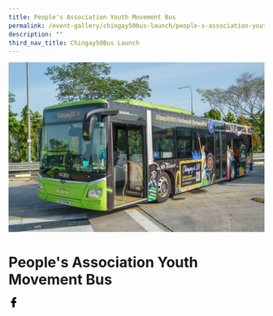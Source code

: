 ```yaml
---
title: People's Association Youth Movement Bus
permalink: /event-gallery/chingay50bus-launch/people-s-association-youth-movement-bus/
description: ""
third_nav_title: Chingay50Bus Launch
---
```

![People's Association Youth Movement Bus](/images/Event%20Gallery/Chingay50Bus%20Launch/SS-CGB%20(16%20of%20132)-01.jpg)

# **People's Association Youth Movement Bus**

<a href="http://www.facebook.com/sharer.php?u=http://www.chingay.gov.sg/image/event-gallery/people%27s-association-youth-movement-bus" style="float:left;">
	<img src="/images/facebook.png" style="width:auto;height:20px;">
</a>